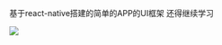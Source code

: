 
基于react-native搭建的简单的APP的UI框架
还得继续学习

![](https://ww1.sinaimg.cn/large/006tNc79gy1ffaleglbqwg30920gn4qs.gif)
